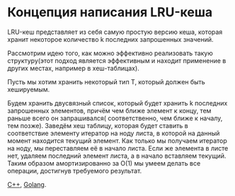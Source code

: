 # Концепция написания LRU-кеша

LRU-кеш представляет из себя самую простую версию кеша,
которая хранит некоторое количество k последних запрошенных
значений.

Рассмотрим идею того, как можно эффективно реализовать 
такую структуру(этот подход является эффективным и находит
применение в других местах, например в хеш-таблицах).

Пусть мы хотим хранить некоторый тип T, который
должен быть хешируемым.

Будем хранить двусвязный список, который будет хранить
k последних запрошенных элементов, причём
чем ближе элемент к концу, тем раньше всего он запрашивался(
соответственно, чем ближе к началу, тем позже).
Заведём хеш таблицу, которая будет ставить в соответствие 
элементу итератор на ноду листа, в которой на данный момент
находится текущий элемент.
Как только мы получаем итератор на ноду, мы переставляем её
в начало листа.
Если же элемента в листе нет, удаляем последний элемент листа,
а в начало вставляем текущий.
Таким образом амортизированно за O(1) мы умеем делать все операции,
достигнув требуемого результат.

[C++](https://github.com/dasfex/ProgrammingPractice/blob/master/cpp/algos/lrucache.h),
[Golang](https://github.com/dasfex/ProgrammingPractice/blob/master/golang/lrucache.go).
